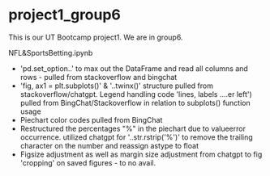 # project1_group6
This is our UT Bootcamp project1. We are in group6.

NFL&SportsBetting.ipynb
- 'pd.set_option..' to max out the DataFrame and read all columns and rows - pulled from stackoverflow and bingchat
- 'fig, ax1 = plt.subplots()' & '..twinx()' structure pulled from stackoverflow/chatgpt. Legend handling code 'lines, labels ..\..er left') pulled from BingChat/Stackoverflow in relation to subplots() function usage
-  Piechart color codes pulled from BingChat
-  Restructured the percentages "%" in the piechart due to valueerror occurrence. utilized chatgpt for '..str.rstrip('%')' to remove the trailing character on the number and reassign astype to float 
-  Figsize adjustment as well as margin size adjustment from chatgpt to fig 'cropping' on saved figures - to no avail.
